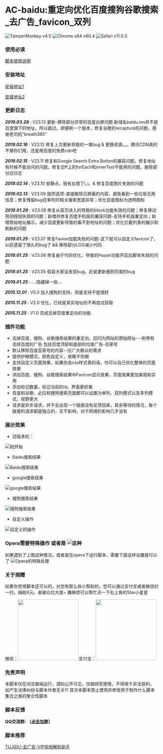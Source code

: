 ﻿# AC-baidu:重定向优化百度搜狗谷歌搜索_去广告_favicon_双列
![TamperMonkey v4.5](https://img.shields.io/badge/TamperMonkey-v4.8-brightgreen.svg) ![Chrome x64 v60.4](https://img.shields.io/badge/Chrome%20x64-v73.0-brightgreen.svg) ![Safari v11.0.3](https://img.shields.io/badge/Safari%20-v12.0-brightgreen.svg)

### 使用必读

[脚本使用说明](https://github.com/langren1353/GM_script/blob/master/help.md)

### 安装地址
[安装地址1](https://greasyfork.org/zh-CN/scripts/14178)

[安装地址2](https://openuserjs.org/scripts/inDarkness/AC-baidu%E9%87%8D%E5%AE%9A%E5%90%91%E4%BC%98%E5%8C%96%E7%99%BE%E5%BA%A6%E6%90%9C%E7%8B%97%E8%B0%B7%E6%AD%8C%E6%90%9C%E7%B4%A2_%E5%8E%BB%E5%B9%BF%E5%91%8A_favicon_%E5%8F%8C%E5%88%97)

### 更新日志

***2019.03.28*** : V23.13 更新-移除部分异常的百度白屏问题.新域名baidu.mx并不是百度旗下的地址，所以跳过。顺便刷一个版本，修复谷歌的recapture的问题，感谢老司机“breath365”

***2019.02.16*** : V23.12 修复上次更新导致的一堆bug & 更换资源。。。腾讯CDN真的不够你们用，还是用百度的免费cdn吧

***2019.02.15*** : V23.11 修复和Google Search Extra Button的兼容问题。修复地址有时候不能访问的问题。修复旧ff上的forEach和innerText不能用的问题。删除部分旧日志

***2019.02.14*** : V23.10 安静点，我有女朋了i_i。& 修复百度图片失效的问题

***2019.02.13*** : V23.09 提供选项-直接删除已屏蔽的内容，避免看到一些垃圾无用信息；修复残留bug在单列时相关搜索宽度异常；优化百度图标为透明图标

***2019.01.29*** : V23.08 修复从首页进入的导致的block功能失效的问题；修复移动预测按钮失效的问题；新增并修复百度手机版的兼容问题-支持手机版重定向；新增原始地址展示，减少百度更新导致的看不到地址的问题；优化拦截列表的展示和刷新的问题

***2019.01.25*** : V23.07 修复Favion加载失败的问题-这下就可以自定义favicon了，以前遗留了很久的bug了 && 移除部分LOG减小代码

***2019.01.25*** : V23.06 修复由于代码优化，导致的Huyan功能开启后脚本失效的问题

***2019.01.25*** : V23.05 假装大家没发现bug，赶紧更新搜狗页面的bug

***2019.01.25*** : ....隐藏掉一些....

***2015.12.01*** : V5.0 加入搜狗的支持，但是支持不是很好

***2015.11.25*** : V2.0 优化，已经是真实地址的不再尝试获取

***2015.11.25*** : V1.0 完成去掉百度重定向的功能

### 插件功能

- 去掉百度、搜狗、谷歌搜索结果的重定向，回归为网站的原始网址---附带有去除百度的广告 包括百度顶部和底部的垃圾广告-百家号
- 默认移除百度百家号的内容--应广大群众的需求
- 提供护眼模式，颜色自定义，夜晚不伤眼
- 支持自定义页面效果，如果你会css样式表的话，你可以自己优化整体的页面效果
- 添加百度、搜狗、谷歌搜索结果中Favicon显示效果，页面效果更加美观和实用
- 添加标记数量，标记当前的id，界面更好看
- 百度和谷歌、必应和搜狗搜索页面都可以设置为单列、双列模式以及多列模式，视野更大
- 请求是异步请求，并不会出现一个链接没有反馈回来，其余等待的情况，每个链接的请求都是独立的，互不影响，对于网络的影响几乎没有

### 展示效果
- 旧版本的：

![刚开始](https://ws1.sinaimg.cn/large/6a155794gy1g1jzp9plgwj20hy06n43i.jpg)
- Baidu搜索结果

![Baidu搜索结果](https://ws1.sinaimg.cn/large/6a155794ly1fpyfzr0h2rj21870oadli.jpg)
- google搜索结果

![google搜索结果](https://ws1.sinaimg.cn/large/6a155794ly1fpyg1k0cp7j21bk0okn09.jpg)
- 搜狗搜索结果

![搜狗搜索结果](https://ws1.sinaimg.cn/large/6a155794gy1g1jzs2iwwzj215r0p946h.jpg)

- 自定义操作

![自定义的操作](https://ws1.sinaimg.cn/large/6a155794gy1ftpfahynuej20ys0gbn1a.jpg)

### Opera需要特殊操作 或者是 ![这种](https://ws1.sinaimg.cn/large/6a155794gy1g1k048x6vdj20by01la9z.jpg)
如果遇到了上图这种情况，或者是在opera下运行脚本，需要下面这样设置就可以了
![Opera的特殊处理](https://ws1.sinaimg.cn/large/6a155794ly1g04oed9igtj20lq0amt9e.jpg)

### 关于捐赠
如果你觉得脚本还可以的，对您有那么些小帮助的，您可以通过支付宝或者微信扫一扫，捐助X元，谢谢众位大佬~
嫌麻烦可以帮忙点一下右上角的Star小星星

微信：<img src="http://ww1.sinaimg.cn/large/6a155794ly1fvexwy5huzj20ar0atjsf.jpg" width=200 height=200/>支付宝：<img src="http://ww1.sinaimg.cn/large/6a155794ly1fvexw7oh40j20c70byt9p.jpg" width=200 height=200/>


### 免责声明 
本脚本仅在浏览器端运行，源码公开可见，仅做研究使用，不得用于非法获利， 如产生法律纠纷与脚本作者无关!!!
其次本脚本禁止使用并修改用于制作什么脚本集合之类的聚合性脚本

### 脚本反馈
**QQ交流群: （[点击加群](https://qm.qq.com/cgi-bin/qm/qr?k=fOg8ij6TuwOAfS8g16GRYNf5YYFu5Crw&jump_from=&auth=-l05paasrPe5zigt5ahdzn_dzXiB1jJ_)）**
### 脚本推荐
[TUJIDU-去广告-VIP视频解析助手](https://greasyfork.org/zh-CN/scripts/371262)
